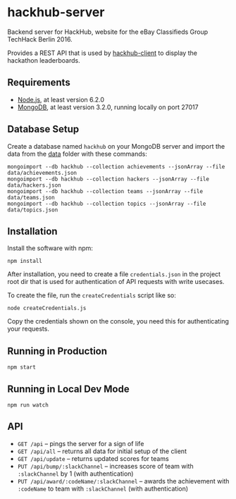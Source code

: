 # hackhub-server

Backend server for HackHub, website for the eBay Classifieds Group TechHack Berlin 2016.

Provides a REST API that is used by [hackhub-client](https://github.com/pahund/hackhub-client)
to display the hackathon leaderboards.

## Requirements

* [Node.js](https://nodejs.org/), at least version 6.2.0
* [MongoDB](http://www.mongodb.com/), at least version 3.2.0, running locally on port 27017

## Database Setup

Create a database named `hackhub` on your MongoDB server and import the data from the 
[data](data) folder with these commands:

```
mongoimport --db hackhub --collection achievements --jsonArray --file data/achievements.json
mongoimport --db hackhub --collection hackers --jsonArray --file data/hackers.json
mongoimport --db hackhub --collection teams --jsonArray --file data/teams.json
mongoimport --db hackhub --collection topics --jsonArray --file data/topics.json
```

## Installation

Install the software with npm:

```
npm install
```

After installation, you need to create a file `credentials.json` in the project root dir that
is used for authentication of API requests with write usecases.

To create the file, run the `createCredentials` script like so:

```
node createCredentials.js
```

Copy the credentials shown on the console, you need this for authenticating your requests.

## Running in Production

```
npm start
```

## Running in Local Dev Mode

```
npm run watch
```

## API

* `GET /api` – pings the server for a sign of life
* `GET /api/all` – returns all data for initial setup of the client
* `GET /api/update` – returns updated scores for teams
* `PUT /api/bump/:slackChannel` – increases score of team with `:slackChannel` by 1 (with authentication)
* `PUT /api/award/:codeName/:slackChannel` – awards the achievement with `:codeName` to team with 
  `:slackChannel` (with authentication)



